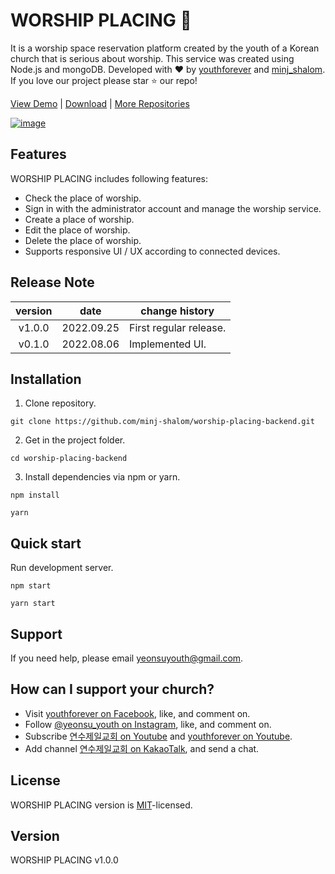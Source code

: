 # WORSHIP PLACING 🙏

It is a worship space reservation platform created by the youth of a Korean church that is serious about worship. This service was created using Node.js and mongoDB. Developed with ❤️ by [youthforever](https://www.instagram.com/yeonsu_youth/) and [minj_shalom](https://github.com/minj-shalom). If you love our project please star ⭐️ our repo!

[View Demo](http://worship-placing.org/) | [Download](https://github.com/minj-shalom/worship-placing-backend/archive/refs/heads/master.zip) | [More Repositories](https://github.com/minj-shalom?tab=repositories)

[![image](https://user-images.githubusercontent.com/63629356/183102128-dfdab8f3-2027-4e6e-be14-c6b772700b0b.png)](http://worship-placing.org/)

## Features

WORSHIP PLACING includes following features:

- Check the place of worship.
- Sign in with the administrator account and manage the worship service.
- Create a place of worship.
- Edit the place of worship.
- Delete the place of worship.
- Supports responsive UI / UX according to connected devices.

## Release Note

| version |    date    | change history         |
| :-----: | :--------: | ---------------------- |
| v1.0.0  | 2022.09.25 | First regular release. |
| v0.1.0  | 2022.08.06 | Implemented UI.        |

## Installation

1. Clone repository.

```shell
git clone https://github.com/minj-shalom/worship-placing-backend.git
```

2. Get in the project folder.

```shell
cd worship-placing-backend
```

3. Install dependencies via npm or yarn.

```shell
npm install
```

```shell
yarn
```

## Quick start

Run development server.

```shell
npm start
```

```shell
yarn start
```

## Support

If you need help, please email [yeonsuyouth@gmail.com](mailto:yeonsuyouth@gmail.com).

## How can I support your church?

- Visit [youthforever on Facebook](https://www.facebook.com/YeonsuYouth1.28), like, and comment on.
- Follow [@yeonsu_youth on Instagram](https://www.instagram.com/yeonsu_youth/), like, and comment on.
- Subscribe [연수제일교회 on Youtube](https://www.youtube.com/channel/UCJt_K-IAM3T0EpLa52kmGdQ) and [youthforever on Youtube](https://www.youtube.com/channel/UC85NKxgx7VDPq0zNkcSFz6w).
- Add channel [연수제일교회 on KakaoTalk](http://pf.kakao.com/_PxiKxfK), and send a chat.

## License

WORSHIP PLACING version is [MIT](https://github.com/minj-shalom/worship-placing-backend/blob/master/License.md)-licensed.

## Version

WORSHIP PLACING v1.0.0
